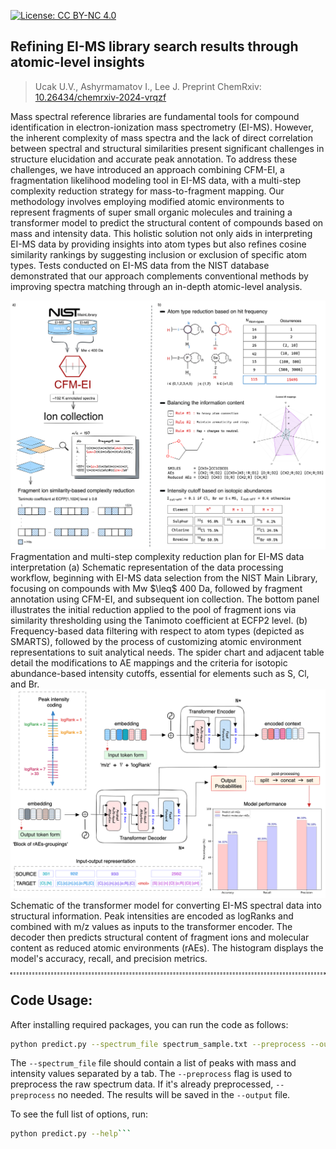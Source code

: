 [![License: CC BY-NC 4.0](https://img.shields.io/badge/License-CC_BY--NC_4.0-lightgrey.svg)](https://creativecommons.org/licenses/by-nc/4.0/)

## Refining EI-MS library search results through atomic-level insights
> Ucak U.V., Ashyrmamatov I., Lee J. Preprint ChemRxiv: [10.26434/chemrxiv-2024-vrqzf](https://doi.org/10.26434/chemrxiv-2024-vrqzf)

Mass spectral reference libraries are fundamental tools for compound identification in electron-ionization mass spectrometry (EI-MS). 
However, the inherent complexity of mass spectra and the lack of direct correlation between spectral and structural similarities present significant challenges in structure elucidation and accurate peak annotation. 
To address these challenges, we have introduced an approach combining CFM-EI, a fragmentation likelihood modeling tool in EI-MS data, with a multi-step complexity reduction strategy for mass-to-fragment mapping. 
Our methodology involves employing modified atomic environments to represent fragments of super small organic molecules and training a transformer model to predict the structural content of compounds based on mass and intensity data. 
This holistic solution not only aids in interpreting EI-MS data by providing insights into atom types but also refines cosine similarity rankings by suggesting inclusion or exclusion of specific atom types.
Tests conducted on EI-MS data from the NIST database demonstrated that our approach complements conventional methods by improving spectra matching through an in-depth atomic-level analysis.

<!-- ![Preprocessing Workflow](./assets/MSpaper_figure2.png) -->
<img src="assets/MSpaper_figure2.png" alt="Preprocessing Workflow" width="600" />
Fragmentation and multi-step complexity reduction plan for EI-MS data interpretation (a) Schematic representation of the data processing workflow, beginning with EI-MS data selection from the NIST Main Library, focusing on compounds with Mw $\leq$ 400 Da, followed by fragment annotation using CFM-EI, and subsequent ion collection. The bottom panel illustrates the initial reduction applied to the pool of fragment ions via similarity thresholding using the Tanimoto coefficient at ECFP2 level. (b) Frequency-based data filtering with respect to atom types (depicted as SMARTS), followed by the process of customizing atomic environment representations to suit analytical needs. The spider chart and adjacent table detail the modifications to AE mappings and the criteria for isotopic abundance-based intensity cutoffs, essential for elements such as S, Cl, and Br.

<!-- ![Model Overview](./assets/MSpaper_figure4.png) -->
<img src="assets/MSpaper_figure4.png" alt="Model Overview" width="600" />
Schematic of the transformer model for converting EI-MS spectral data into structural information. Peak intensities are encoded as logRanks and combined with m/z values as inputs to the transformer encoder. The decoder then predicts structural content of fragment ions and molecular content as reduced atomic environments (rAEs). The histogram displays the model's accuracy, recall, and precision metrics.

<hr style="background: transparent; border: 0.2px dashed;"/>

## Code Usage:
After installing required packages, you can run the code as follows:
```bash
python predict.py --spectrum_file spectrum_sample.txt --preprocess --output results.json
```
<!-- '--spectrum_file', type=Path, required=True, help="The file path where the input spectra can be found. It expects a list of peaks 'mass\tintensity' delimited by lines.") -->
The `--spectrum_file` file should contain a list of peaks with mass and intensity values separated by a tab. The `--preprocess` flag is used to preprocess the raw spectrum data. If it's already preprocessed, `--preprocess` no needed. The results will be saved in the `--output` file. 


To see the full list of options, run:
```bash
python predict.py --help```
